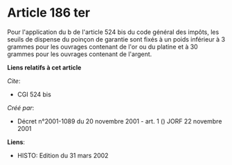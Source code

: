 # Article 186 ter

Pour l'application du b de l'article 524 bis du code général des impôts, les seuils de dispense du poinçon de garantie sont
fixés à un poids inférieur à 3 grammes pour les ouvrages contenant de l'or ou du platine et à 30 grammes pour les ouvrages
contenant de l'argent.

**Liens relatifs à cet article**

_Cite_:

  - CGI 524 bis

_Créé par_:

  - Décret n°2001-1089 du 20 novembre 2001 - art. 1 () JORF 22 novembre 2001

**Liens**:

  - HISTO: Edition du 31 mars 2002

